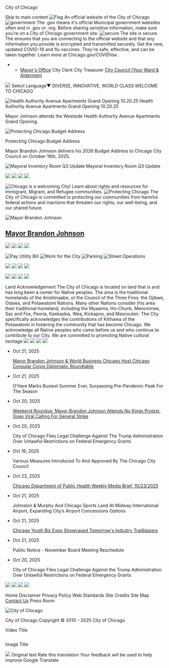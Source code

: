 City of Chicago


Skip to main content
![Flag](https://www.chicago.gov/content/dam/city/cds/safari-pinned-tab.svg)
An official website of the City of Chicago
![government](https://www.chicago.gov/content/dam/city/cds/icon-dot-gov.svg)
The .gov means it's official
Municipal government websites often end in .gov or .org. Before sharing sensitive information, make sure you're on a City of Chicago government site.
![secure](https://www.chicago.gov/content/dam/city/cds/icon-https.svg)
The site is secure.
The
ensures that you are connecting to the official website and that any information you provide is encrypted and transmitted securely.
Get the new, updated COVID-19 and flu vaccines. They're safe, effective, and can be taken together. Learn more at
Chicago.gov/COVIDVax
.

* + [Mayor's Office](https://www.chicago.gov/city/en/depts/mayor.html)
    City Clerk
    City Treasurer
    [City Council (Your Ward & Aldermen)](https://www.chicago.gov/city/en/about/council.html)

![](https://www.google.com/images/cleardot.gif)
Select Language​▼
DIVERSE, INNOVATIVE, WORLD CLASS
WELCOME TO CHICAGO

![Health Authority Avenue Apartments Grand Opening 10.20.25](https://i.ytimg.com/vi/X25ajBV1BGI/mqdefault.jpg "Health Authority Avenue Apartments Grand Opening 10.20.25")
Health Authority Avenue Apartments Grand Opening 10.20.25

Mayor Johnson attends the Westside Health Authority Avenue Apartments Grand Opening.



![Protecting Chicago Budget Address](https://i.ytimg.com/vi/X0bDbwniItM/mqdefault.jpg "Protecting Chicago Budget Address")

Protecting Chicago Budget Address

Mayor Brandon Johnson delivers his 2026 Budget Address to Chicago City Council on October 16th, 2025.


![Mayoral Inventory Room Q3 Update](https://i.ytimg.com/vi/4DrZkY48C7M/mqdefault.jpg "Mayoral Inventory Room Q3 Update")
Mayoral Inventory Room Q3 Update

![](https://www.chicago.gov/content/dam/city/cds/chicago-star.png)
![](https://www.chicago.gov/content/dam/city/cds/chicago-star.png)
![](https://www.chicago.gov/content/dam/city/cds/chicago-star.png)
![](https://www.chicago.gov/content/dam/city/cds/chicago-star.png)

![Chicago is a welcoming City!](https://www.chicago.gov/content/dam/city/depts/mayor/Office%20of%20New%20Americans/icons/WCO%20Reaffirms%20-%20CARD.png)
Learn about rights and resources for Immigrant, Migrant, and Refugee communities.
![Protecting Chicago](https://www.chicago.gov/content/dam/city/depts/mayor/ProtectingChicago/Protecting%20Chicago%20200x200.png)
The City of Chicago is committed to protecting our communities from harmful federal actions and inactions that threaten our rights, our well-being, and our shared future.

![Mayor Brandon Johnson](https://www.chicago.gov/content/dam/city/depts/mayor/MayorBrandonJohnson/Mayor-Brandon-Johnson.png)

[Mayor Brandon Johnson](https://www.chicago.gov/city/en/depts/mayor.html)
-------------------------------------------------------------------------

![](https://www.chicago.gov/content/dam/city/cds/chicago-star.png)
![](https://www.chicago.gov/content/dam/city/cds/chicago-star.png)
![](https://www.chicago.gov/content/dam/city/cds/chicago-star.png)
![](https://www.chicago.gov/content/dam/city/cds/chicago-star.png)

![Pay Utility Bill](https://www.chicago.gov/content/dam/city/depts/fin/FeaturedServicesIcons/payutilities.png)
![Work for the City](https://www.chicago.gov/content/dam/city/depts/dhr/FeatureServicesIcons/Jobs-Icon.png)
![Parking](https://www.chicago.gov/content/dam/city/depts/fin/FeaturedServicesIcons/paytickets.png)
![Street Operations](https://www.chicago.gov/content/dam/city/depts/streets/FeaturedServicesIcons/Street-Operations.png)

![](https://www.chicago.gov/content/dam/city/cds/chicago-star.png)
![](https://www.chicago.gov/content/dam/city/cds/chicago-star.png)
![](https://www.chicago.gov/content/dam/city/cds/chicago-star.png)
![](https://www.chicago.gov/content/dam/city/cds/chicago-star.png)


![](https://www.chicago.gov/content/dam/city/cds/chicago-star.png)
![](https://www.chicago.gov/content/dam/city/cds/chicago-star.png)
![](https://www.chicago.gov/content/dam/city/cds/chicago-star.png)
![](https://www.chicago.gov/content/dam/city/cds/chicago-star.png)

Land Acknowledgement
The City of Chicago is located on land that is and has long been a center for Native peoples. The area is the traditional homelands of the Anishinaabe, or the Council of the Three Fires: the Ojibwe, Odawa, and Potawatomi Nations. Many other Nations consider this area their traditional homeland, including the Myaamia, Ho-Chunk, Menominee, Sac and Fox, Peoria, Kaskaskia, Wea, Kickapoo, and Mascouten. The City specifically acknowledges the contributions of Kitihawa of the Potawatomi in fostering the community that has become Chicago. We acknowledge all Native peoples who came before us and who continue to contribute to our City. We are committed to promoting Native cultural heritage
![](https://www.chicago.gov/content/dam/city/cds/chicago-star.png)
![](https://www.chicago.gov/content/dam/city/cds/chicago-star.png)
![](https://www.chicago.gov/content/dam/city/cds/chicago-star.png)
![](https://www.chicago.gov/content/dam/city/cds/chicago-star.png)

* Oct 21, 2025

  [Mayor Brandon Johnson & World Business Chicago Host Chicago Consular Corps Diplomatic Roundtable](https://www.chicago.gov/content/city/en/depts/mayor/press_room/press_releases/2025/october/consular-corps-diplomatic-roundtable.html)
* Oct 21, 2025

  O’Hare Marks Busiest Summer Ever, Surpassing Pre-Pandemic Peak For The Season
* Oct 20, 2025

  [Weekend Roundup: Mayor Brandon Johnson Attends No Kings Protest, Goes Viral Calling For General Strike](https://www.chicago.gov/content/city/en/depts/mayor/press_room/press_releases/2025/october/weekend-roundup-no-kings.html)
* Oct 20, 2025

  City of Chicago Files Legal Challenge Against The Trump Administration Over Unlawful Restrictions on Federal Emergency Grants
* Oct 16, 2025

  Various Measures Introduced To And Approved By The Chicago City Council

* Oct 23, 2025

  [Chicago Department of Public Health Weekly Media Brief, 10/23/2025](https://www.chicago.gov/content/city/en/depts/cdph/provdrs/health_protection_and_response/news/2025/oct/cdph-weekly-media-brief-10-23-2025.html)
* Oct 21, 2025

  Johnston & Murphy And Chicago Sports Land At Midway International Airport, Expanding City’s Airport Concessions Options
* Oct 21, 2025

  [Chicago Youth Biz Expo Showcased Tomorrow's Industry Trailblazers](https://www.chicago.gov/content/city/en/depts/bacp/provdrs/business_support_tools/news/2025/october/chicagoyouthbizexpo.html)
* Oct 21, 2025

  Public Notice - November Board Meeting Reschedule
* Oct 20, 2025

  City of Chicago Files Legal Challenge Against the Trump Administration Over Unlawful Restrictions on Federal Emergency Grants

![](https://www.chicago.gov/content/dam/city/cds/chicago-star.png)
![](https://www.chicago.gov/content/dam/city/cds/chicago-star.png)
![](https://www.chicago.gov/content/dam/city/cds/chicago-star.png)
![](https://www.chicago.gov/content/dam/city/cds/chicago-star.png)


Home
Disclaimer
Privacy Policy
Web Standards
Site Credits
Site Map
[Contact Us](https://www.chicago.gov/city/en/general/contact.html)
Press Room

![City of Chicago](https://www.chicago.gov/content/dam/city/cds/city_seal_clr.png)

City of Chicago
Copyright © 2010 - 2025 City of Chicago





Video Title

![]()

Image Title


![](https://fonts.gstatic.com/s/i/productlogos/translate/v14/24px.svg)
Original text
Rate this translation
Your feedback will be used to help improve Google Translate